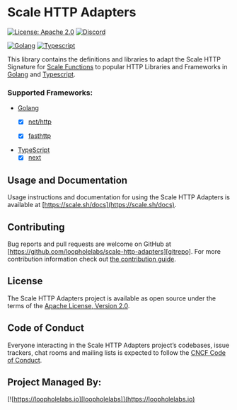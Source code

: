 # Scale HTTP Adapters

[![License: Apache 2.0](https://img.shields.io/badge/License-Apache%202.0-brightgreen.svg)](https://www.apache.org/licenses/LICENSE-2.0)
[![Discord](https://dcbadge.vercel.app/api/server/JYmFhtdPeu?style=flat)](https://loopholelabs.io/discord)

[![Golang](https://github.com/loopholelabs/scale-http-adapters/actions/workflows/golang-tests.yml/badge.svg)](https://github.com/loopholelabs/scale-http-adapters/actions/workflows/golang-tests.yml)
[![Typescript](https://github.com/loopholelabs/scale-http-adapters/actions/workflows/typescript-tests.yml/badge.svg)](https://github.com/loopholelabs/scale-http-adapters/actions/workflows/typescript-tests.yml)

This library contains the definitions and libraries to adapt the Scale HTTP Signature for [Scale Functions](https://scale.sh) to popular 
HTTP Libraries and Frameworks in [Golang](https://golang.org) and [Typescript](https://www.typescriptlang.org/).

### Supported Frameworks:

- [Golang](https://golang.org)
  - [x] [net/http](https://pkg.go.dev/net/http)
  - [x] [fasthttp](https://pkg.go.dev/github.com/valyala/fasthttp)


- [TypeScript](https://www.typescriptlang.org)
  - [x] [next](https://vercel.com/docs/concepts/functions/edge-functions#creating-edge-functions)

## Usage and Documentation

Usage instructions and documentation for using the Scale HTTP Adapters is available at [https://scale.sh/docs](https://scale.sh/docs).

## Contributing

Bug reports and pull requests are welcome on GitHub at [https://github.com/loopholelabs/scale-http-adapters][gitrepo]. For more
contribution information check
out [the contribution guide](https://github.com/loopholelabs/scale-http-adapters/blob/master/CONTRIBUTING.md).

## License

The Scale HTTP Adapters project is available as open source under the terms of
the [Apache License, Version 2.0](http://www.apache.org/licenses/LICENSE-2.0).

## Code of Conduct

Everyone interacting in the Scale HTTP Adapters project’s codebases, issue trackers, chat rooms and mailing lists is expected to follow the [CNCF Code of Conduct](https://github.com/cncf/foundation/blob/master/code-of-conduct.md).

## Project Managed By:

[![https://loopholelabs.io][loopholelabs]](https://loopholelabs.io)

[gitrepo]: https://github.com/loopholelabs/scale-http-adapters
[loopholelabs]: https://cdn.loopholelabs.io/loopholelabs/LoopholeLabsLogo.svg
[loophomepage]: https://loopholelabs.io
